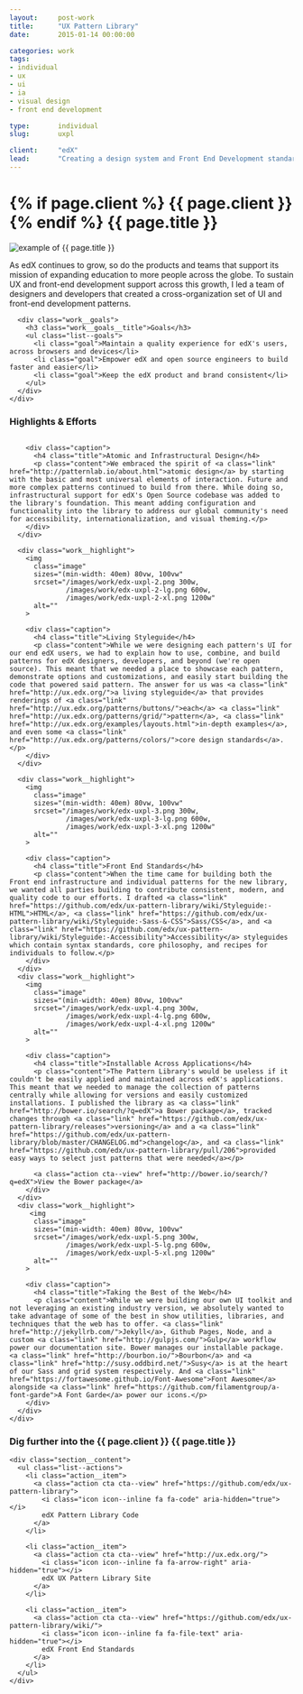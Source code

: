 ```yaml
---
layout:     post-work
title:      "UX Pattern Library"
date:       2015-01-14 00:00:00

categories: work
tags:
- individual
- ux
- ui
- ia
- visual design
- front end development

type:       individual
slug:       uxpl

client:     "edX"
lead:       "Creating a design system and Front End Development standards for edX developers, designers, and open source community to leverage"
---
```

<div class="wrapper--title">
  <h1 class="work__title">
    {% if page.client %}
    <span class="sub sub--top">{{ page.client }}</span>
    {% endif %}
    {{ page.title }}
  </h1>
</div>

<div class="wrapper--billboard">
  <section class="work__section work__billboard">
    <img
      class="billboard__image"
      sizes="(min-width: 40em) 80vw, 100vw"
      srcset="/images/work/uxpl-billboard.png 300w,
              /images/work/uxpl-billboard-lg.png 600w,
              /images/work/uxpl-billboard-xl.png 1200w"
      alt="example of {{ page.title }}"
    >
    <div class="billboard__content">
      <p class="work__introduction">As edX continues to grow, so do the products and teams that support its mission of expanding education to more people across the globe. To sustain UX and front-end development support across this growth, I led a team of designers and developers that created a cross-organization set of UI and front-end development patterns.</p>

      <div class="work__goals">
        <h3 class="work__goals__title">Goals</h3>
        <ul class="list--goals">
          <li class="goal">Maintain a quality experience for edX's users, across browsers and devices</li>
          <li class="goal">Empower edX and open source engineers to build faster and easier</li>
          <li class="goal">Keep the edX product and brand consistent</li>
        </ul>
      </div>
    </div>
  </section>
</div>

<div class="wrapper--highlights">
  <section class="work__section work__highlights">
    <h3 class="section__title sr">Highlights &amp; Efforts</h3>
    <div class="section__content">
      <div class="work__highlight">
        <img
          class="image"
          sizes="(min-width: 40em) 80vw, 100vw"
          srcset="/images/work/edx-uxpl-1.png 300w,
                  /images/work/edx-uxpl-1-lg.png 600w,
                  /images/work/edx-uxpl-1-xl.png 1200w"
          alt=""
        >

        <div class="caption">
          <h4 class="title">Atomic and Infrastructural Design</h4>
          <p class="content">We embraced the spirit of <a class="link" href="http://patternlab.io/about.html">atomic design</a> by starting with the basic and most universal elements of interaction. Future and more complex patterns continued to build from there. While doing so, infrastructural support for edX's Open Source codebase was added to the library's foundation. This meant adding configuration and functionality into the library to address our global community's need for accessibility, internationalization, and visual theming.</p>
        </div>
      </div>

      <div class="work__highlight">
        <img
          class="image"
          sizes="(min-width: 40em) 80vw, 100vw"
          srcset="/images/work/edx-uxpl-2.png 300w,
                  /images/work/edx-uxpl-2-lg.png 600w,
                  /images/work/edx-uxpl-2-xl.png 1200w"
          alt=""
        >

        <div class="caption">
          <h4 class="title">Living Styleguide</h4>
          <p class="content">While we were designing each pattern's UI for our end edX users, we had to explain how to use, combine, and build patterns for edX designers, developers, and beyond (we're open source). This meant that we needed a place to showcase each pattern, demonstrate options and customizations, and easily start building the code that powered said pattern. The answer for us was <a class="link" href="http://ux.edx.org/">a living styleguide</a> that provides renderings of <a class="link" href="http://ux.edx.org/patterns/buttons/">each</a> <a class="link" href="http://ux.edx.org/patterns/grid/">pattern</a>, <a class="link" href="http://ux.edx.org/examples/layouts.html">in-depth examples</a>, and even some <a class="link" href="http://ux.edx.org/patterns/colors/">core design standards</a>.</p>
        </div>
      </div>

      <div class="work__highlight">
        <img
          class="image"
          sizes="(min-width: 40em) 80vw, 100vw"
          srcset="/images/work/edx-uxpl-3.png 300w,
                  /images/work/edx-uxpl-3-lg.png 600w,
                  /images/work/edx-uxpl-3-xl.png 1200w"
          alt=""
        >

        <div class="caption">
          <h4 class="title">Front End Standards</h4>
          <p class="content">When the time came for building both the Front end infrastructure and individual patterns for the new library, we wanted all parties building to contribute consistent, modern, and quality code to our efforts. I drafted <a class="link" href="https://github.com/edx/ux-pattern-library/wiki/Styleguide:-HTML">HTML</a>, <a class="link" href="https://github.com/edx/ux-pattern-library/wiki/Styleguide:-Sass-&-CSS">Sass/CSS</a>, and <a class="link" href="https://github.com/edx/ux-pattern-library/wiki/Styleguide:-Accessibility">Accessibility</a> styleguides which contain syntax standards, core philosophy, and recipes for individuals to follow.</p>
        </div>
      </div>
      <div class="work__highlight">
        <img
          class="image"
          sizes="(min-width: 40em) 80vw, 100vw"
          srcset="/images/work/edx-uxpl-4.png 300w,
                  /images/work/edx-uxpl-4-lg.png 600w,
                  /images/work/edx-uxpl-4-xl.png 1200w"
          alt=""
        >

        <div class="caption">
          <h4 class="title">Installable Across Applications</h4>
          <p class="content">The Pattern Library's would be useless if it couldn't be easily applied and maintained across edX's applications. This meant that we needed to manage the collection of patterns centrally while allowing for versions and easily customized installations. I published the library as <a class="link" href="http://bower.io/search/?q=edX">a Bower package</a>, tracked changes through <a class="link" href="https://github.com/edx/ux-pattern-library/releases">versioning</a> and a <a class="link" href="https://github.com/edx/ux-pattern-library/blob/master/CHANGELOG.md">changelog</a>, and <a class="link" href="https://github.com/edx/ux-pattern-library/pull/206">provided easy ways to select just patterns that were needed</a></p>

          <a class="action cta--view" href="http://bower.io/search/?q=edX">View the Bower package</a>
        </div>
      </div>
      <div class="work__highlight">
         <img
          class="image"
          sizes="(min-width: 40em) 80vw, 100vw"
          srcset="/images/work/edx-uxpl-5.png 300w,
                  /images/work/edx-uxpl-5-lg.png 600w,
                  /images/work/edx-uxpl-5-xl.png 1200w"
          alt=""
        >

        <div class="caption">
          <h4 class="title">Taking the Best of the Web</h4>
          <p class="content">While we were building our own UI toolkit and not leveraging an existing industry version, we absolutely wanted to take advantage of some of the best in show utilities, libraries, and techniques that the web has to offer. <a class="link" href="http://jekyllrb.com/">Jekyll</a>, Github Pages, Node, and a custom <a class="link" href="http://gulpjs.com/">Gulp</a> workflow power our documentation site. Bower manages our installable package. <a class="link" href="http://bourbon.io/">Bourbon</a> and <a class="link" href="http://susy.oddbird.net/">Susy</a> is at the heart of our Sass and grid system respectively. And <a class="link" href="https://fortawesome.github.io/Font-Awesome">Font Awesome</a> alongside <a class="link" href="https://github.com/filamentgroup/a-font-garde">A Font Garde</a> power our icons.</p>
        </div>
      </div>
    </div>
  </section>
</div>

<div class="wrapper--takeaways">
  <section class="work__section work__takeaways work__takeaways--03">
    <h3 class="section__title">Dig further into the {{ page.client }} {{ page.title }}</h3>

    <div class="section__content">
      <ul class="list--actions">
        <li class="action__item">
          <a class="action cta cta--view" href="https://github.com/edx/ux-pattern-library">
            <i class="icon icon--inline fa fa-code" aria-hidden="true"></i>
            edX Pattern Library Code
          </a>
        </li>

        <li class="action__item">
          <a class="action cta cta--view" href="http://ux.edx.org/">
            <i class="icon icon--inline fa fa-arrow-right" aria-hidden="true"></i>
            edX UX Pattern Library Site
          </a>
        </li>

        <li class="action__item">
          <a class="action cta cta--view" href="https://github.com/edx/ux-pattern-library/wiki/">
            <i class="icon icon--inline fa fa-file-text" aria-hidden="true"></i>
            edX Front End Standards
          </a>
        </li>
      </ul>
    </div>
  </section>
</div>
